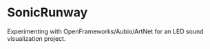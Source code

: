 # SonicRunway

Experimenting with OpenFrameworks/Aubio/ArtNet for an LED sound visualization project.

